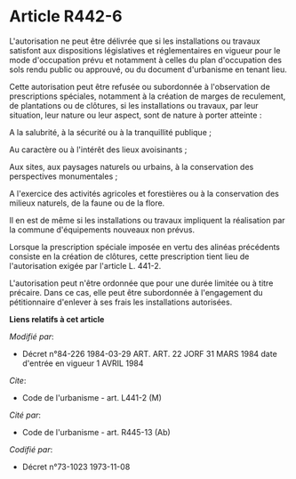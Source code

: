 # Article R442-6

L'autorisation ne peut être délivrée que si les installations ou travaux satisfont aux dispositions législatives et
réglementaires en vigueur pour le mode d'occupation prévu et notamment à celles du plan d'occupation des sols rendu public ou
approuvé, ou du document d'urbanisme en tenant lieu.

Cette autorisation peut être refusée ou subordonnée à l'observation de prescriptions spéciales, notamment à la création de
marges de reculement, de plantations ou de clôtures, si les installations ou travaux, par leur situation, leur nature ou leur
aspect, sont de nature à porter atteinte :

A la salubrité, à la sécurité ou à la tranquillité publique ;

Au caractère ou à l'intérêt des lieux avoisinants ;

Aux sites, aux paysages naturels ou urbains, à la conservation des perspectives monumentales ;

A l'exercice des activités agricoles et forestières ou à la conservation des milieux naturels, de la faune ou de la flore.

Il en est de même si les installations ou travaux impliquent la réalisation par la commune d'équipements nouveaux non prévus.

Lorsque la prescription spéciale imposée en vertu des alinéas précédents consiste en la création de clôtures, cette
prescription tient lieu de l'autorisation exigée par l'article L. 441-2.

L'autorisation peut n'être ordonnée que pour une durée limitée ou à titre précaire. Dans ce cas, elle peut être subordonnée à
l'engagement du pétitionnaire d'enlever à ses frais les installations autorisées.

**Liens relatifs à cet article**

_Modifié par_:

  - Décret n°84-226 1984-03-29 ART. ART. 22 JORF 31 MARS 1984 date d'entrée en vigueur 1 AVRIL 1984

_Cite_:

  - Code de l'urbanisme - art. L441-2 (M)

_Cité par_:

  - Code de l'urbanisme - art. R445-13 (Ab)

_Codifié par_:

  - Décret n°73-1023 1973-11-08
